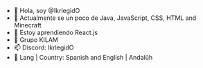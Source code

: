 - 👋 Hola, soy @IkrlegidO
- 👀 Actualmente se un poco de Java, JavaScript, CSS, HTML and Minecraft
- 🌱 Estoy aprendiendo React.js
- 💞️ Grupo KILAM
- 📫 Discord: IkrlegidO
- 🚩 Lang | Country: Spanish and English | Andalûh

